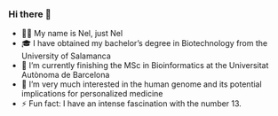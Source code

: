 ### Hi there 👋

- 🧑🏻 My name is Nel, just Nel
- 🎓 I have obtained my bachelor’s degree in Biotechnology from the University of Salamanca
- 🎯 I’m currently finishing the MSc in Bioinformatics at the Universitat Autònoma de Barcelona
- 🌱 I’m very much interested in the human genome and its potential implications for personalized medicine
- ⚡ Fun fact: I have an intense fascination with the number 13.


